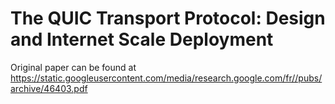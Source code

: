 # The QUIC Transport Protocol: Design and Internet Scale Deployment

Original paper can be found at https://static.googleusercontent.com/media/research.google.com/fr//pubs/archive/46403.pdf
